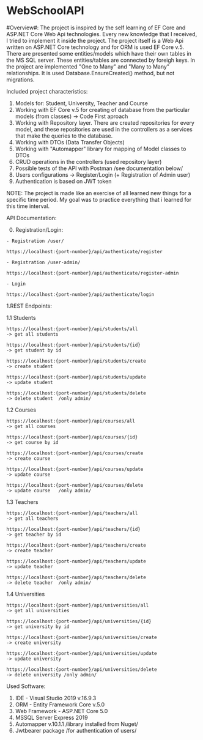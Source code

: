 # WebSchoolAPI

#Overview#:
The project is inspired by the self learning of EF Core and ASP.NET Core Web Api technologies. Every new knowledge that I received, I tried to implement it inside the project.
The project itself is a Web Api written on ASP.NET Core technology and for ORM is used EF Core v.5. There are presented some entities/models which have their own tables in the MS SQL server. These entities/tables are connected by foreigh keys. 
In the project are implemented "One to Many" and "Many to Many" relationships. It is used Database.EnsureCreated() method, but not migrations. 

Included project characteristics:

1. Models for: Student, University, Teacher and Course
2. Working with EF Core v.5 for creating of database from the particular models (from classes) -> Code First aproach
3. Working with Repository layer. There are created repositories for every model, and these repositories are used in the controllers as a services that make the queries to the database.
4. Working with DTOs (Data Transfer Objects)
5. Working with "Automapper" library for mapping of Model classes to DTOs
6. CRUD operations in the controllers (used repository layer)
7. Possible tests of the API with Postman /see documentation below/
8. Users configurations -> Register/Login (+ Registration of Admin user)
9. Authentication is based on JWT token

NОТЕ: The project is made like an exercise of all learned new things for a specific time period. My goal was to practice everything that i learned for this time interval.

API Documentation:

  0. Registration/Login:

    
    - Registration /user/
     
    https://localhost:{port-number}/api/authenticate/register
    
    - Registration /user-admin/
     
    https://localhost:{port-number}/api/authenticate/register-admin
    
    - Login
     
    https://localhost:{port-number}/api/authenticate/login
   

 1.REST Endpoints:
 
  1.1 Students
  
    https://localhost:{port-number}/api/students/all                      -> get all students
    
    https://localhost:{port-number}/api/students/{id}                     -> get student by id
    
    https://localhost:{port-number}/api/students/create                   -> create student
    
    https://localhost:{port-number}/api/students/update                   -> update student
    
    https://localhost:{port-number}/api/students/delete                   -> delete student  /only admin/
    
  1.2 Courses
  
    https://localhost:{port-number}/api/courses/all                       -> get all courses
    
    https://localhost:{port-number}/api/courses/{id}                      -> get course by id
    
    https://localhost:{port-number}/api/courses/create                    -> create course
    
    https://localhost:{port-number}/api/courses/update                    -> update course
    
    https://localhost:{port-number}/api/courses/delete                    -> update course   /only admin/
    
  1.3 Teachers
  
    https://localhost:{port-number}/api/teachers/all                      -> get all teachers
    
    https://localhost:{port-number}/api/teachers/{id}                     -> get teacher by id
    
    https://localhost:{port-number}/api/teachers/create                   -> create teacher
    
    https://localhost:{port-number}/api/teachers/update                   -> update teacher
    
    https://localhost:{port-number}/api/teachers/delete                   -> delete teacher  /only admin/
    
  1.4 Universities
  
    https://localhost:{port-number}/api/universities/all                  -> get all universities
    
    https://localhost:{port-number}/api/universities/{id}                 -> get university by id
    
    https://localhost:{port-number}/api/universities/create               -> create university
    
    https://localhost:{port-number}/api/universities/update               -> update university
    
    https://localhost:{port-number}/api/universities/delete               -> delete university /only admin/
    
  Used Software:
  
  1. IDE - Visual Studio 2019 v.16.9.3
  2. ORM - Entity Framework Core v.5.0
  3. Web Framework - ASP.NET Core 5.0
  4. MSSQL Server Express 2019
  5. Automapper v.10.1.1 /library installed from Nuget/ 
  6. Jwtbearer package /for authentication of users/


    
    
    
